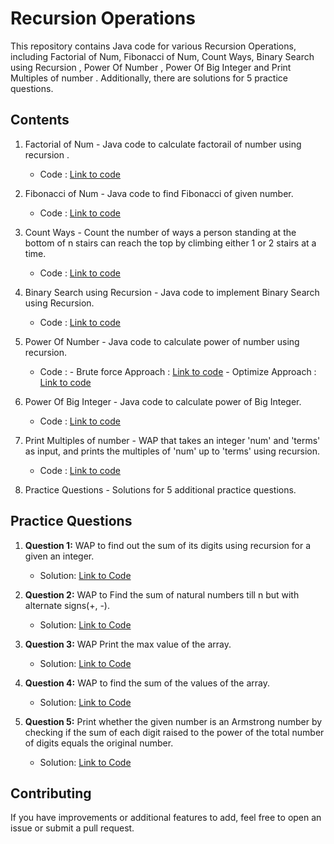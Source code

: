 # Recursion Operations

This repository contains Java code for various  Recursion Operations, including Factorial of Num, Fibonacci of Num, Count Ways, Binary Search using Recursion , Power Of Number , Power Of Big Integer and Print Multiples of number . Additionally, there are solutions for 5 practice questions.

## Contents

1. Factorial of Num - Java code to calculate factorail of number using recursion .
   - Code : [Link to code](https://github.com/adityaprajapati10/DSA-Java/blob/main/Recursion/FactorialNum.java)
2. Fibonacci of Num - Java code to find Fibonacci of given number.
   - Code : [Link to code](https://github.com/adityaprajapati10/DSA-Java/blob/main/Recursion/FibonacciNo.java)
3. Count Ways - Count the number of ways a person standing at the bottom of n stairs can reach the top by climbing either 1 or 2 stairs at a time.
   - Code : [Link to code](https://github.com/adityaprajapati10/DSA-Java/blob/main/Recursion/CountWays.java)
4. Binary Search using Recursion - Java code to implement Binary Search using Recursion.
   - Code : [Link to code](https://github.com/adityaprajapati10/DSA-Java/blob/main/Recursion/BinaryaSearchRecur.java)
5. Power Of Number - Java code to calculate power of number using recursion.
   - Code : - Brute force Approach : [Link to code](https://github.com/adityaprajapati10/DSA-Java/blob/main/Recursion/PowerOfNumber.java)
            - Optimize Approach : [Link to code](https://github.com/adityaprajapati10/DSA-Java/blob/main/Recursion/PowerOfNumber01.java)
6. Power Of Big Integer - Java code to calculate power of Big Integer.
   - Code : [Link to code](https://github.com/adityaprajapati10/DSA-Java/blob/main/Recursion/PowerOfBigNum.java)
7. Print Multiples of number - WAP that takes an integer 'num' and 'terms' as input, and prints the multiples of 'num' up to 'terms' using recursion.
   - Code : [Link to code](https://github.com/adityaprajapati10/DSA-Java/blob/main/Recursion/PrintMultiples.java)
   
8. Practice Questions - Solutions for 5 additional practice questions.


## Practice Questions

1. **Question 1:** WAP to find out the sum of its digits using recursion for a given an integer.
   - Solution: [Link to Code](https://github.com/adityaprajapati10/DSA-Java/blob/main/Recursion/Ques01.java)

2. **Question 2:** WAP to Find the sum of natural numbers till n but with alternate signs(+, -).
   - Solution: [Link to Code](https://github.com/adityaprajapati10/DSA-Java/blob/main/Recursion/Ques02.java)

3. **Question 3:** WAP Print the max value of the array.
   - Solution: [Link to Code](https://github.com/adityaprajapati10/DSA-Java/blob/main/Recursion/Ques03.java)

4. **Question 4:** WAP to find the sum of the values of the array.
   - Solution: [Link to Code](https://github.com/adityaprajapati10/DSA-Java/blob/main/Recursion/Ques04.java)

5. **Question 5:** Print whether the given number is an Armstrong number by checking if the sum of each digit raised to the power of the total number of digits equals the original number.
   - Solution: [Link to Code](https://github.com/adityaprajapati10/DSA-Java/blob/main/Recursion/Ques05.java)
## Contributing

If you have improvements or additional features to add, feel free to open an issue or submit a pull request.


